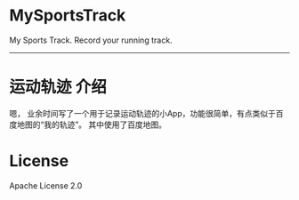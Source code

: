 # MySportsTrack
My Sports Track. Record your running track.

-----
# 运动轨迹 介绍
  嗯， 业余时间写了一个用于记录运动轨迹的小App，功能很简单，有点类似于百度地图的“我的轨迹”。 其中使用了百度地图。
  
# License

Apache License 2.0

  
